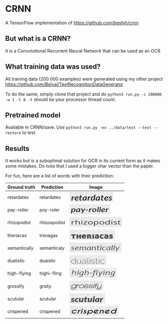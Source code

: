 # CRNN

A TensorFlow implementation of https://github.com/bgshih/crnn

## But what is a CRNN?

It is a Convolutional Recurrent Neural Network that can be used as an OCR

## What training data was used?

All training data (200 000 examples) were generated using my other project https://github.com/Belval/TextRecognitionDataGenerator

To do the same, simply clone that project and do `python3 run.py -c 200000 -w 1 -t 8`. `-t` should be your processor thread count.

## Pretrained model

Available in CRNN/save. Use `python3 run.py -ex ../data/test --test --restore` to test.

## Results

It works but is a suboptimal solution for OCR in its current form as it makes some mistakes. Do note that I used a bigger char vector than the paper.

For fun, here are a list of words with their prediction:

| Ground truth 	| Prediction 	| Image 	|
|--------------	|------------	|-------	|
| retardates 	| retardates 	| ![1](samples/1.jpg "1") 	|
| pay-roller 	| poy-roler 	| ![2](samples/2.jpg "2") 	|
| rhizopodist | rhizospodist |  ![3](samples/3.jpg "3")	|
| theriacas | trenagas |  ![4](samples/4.jpg "4")	|
| semantically | semanticaly |  ![5](samples/5.jpg "5")	|
| dualistic | duaistic |  ![6](samples/6.jpg "6")	|
| high-flying | highi-fling | ![7](samples/7.jpg "7") 	|
| grossify | grsity | ![8](samples/8.jpg "8") 	|
| scutular | scutular |  ![9](samples/9.jpg "9")	|
| crispened | crispened | ![10](samples/10.jpg "10") 	|
